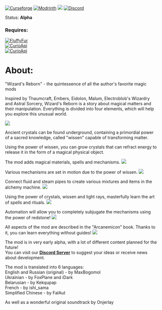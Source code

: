[![Curseforge](https://img.shields.io/curseforge/dt/913994?style=for-the-badge&color=6aa84f&logo=curseforge&label=WIZARD's%20REBORN)](https://www.curseforge.com/minecraft/mc-mods/wizards-reborn)
[![Modrinth](https://img.shields.io/modrinth/dt/wizards-reborn?style=for-the-badge&color=6aa84f&logo=modrinth&label=WIZARD's%20REBORN)](https://modrinth.com/mod/wizards-reborn)
[![](https://img.shields.io/badge/%20-LICENSE%20GPL--2.0-blue?style=for-the-badge&color=blue&logo=github&logoColor=000000&labelColor=FFFFFF)](https://github.com/MaxBogomol/FluffyFur/blob/master/LICENSE)
[![Discord](https://img.shields.io/discord/1155188824360624148?style=for-the-badge&color=6aa84f&logo=discord&label=DISCORD)](https://discord.gg/cKf55qNugw)

Status: **Alpha**  

### Requires:
[![FluffyFur](https://img.shields.io/badge/%20-FLUFFY%20FUR-5800ff?style=for-the-badge&color=d77787&logo=githubsponsors&logoColor=000000&labelColor=FFFFFF)](https://github.com/MaxBogomol/FluffyFur/tree/master)  
[![CurioApi](https://img.shields.io/badge/%20-CURIOS%20API-000000?style=for-the-badge&color=d48526&logo=curseforge&logoColor=000000&labelColor=FFFFFF)](https://www.curseforge.com/minecraft/mc-mods/curios)  
[![CurioApi](https://img.shields.io/badge/%20-CURIOS%20API-000000?style=for-the-badge&color=349a46&logo=modrinth&logoColor=000000&labelColor=FFFFFF)](https://modrinth.com/mod/curios)  

# About:

"Wizard's Reborn" - the quintessence of all the author's favorite magic mods

Inspired by Thaumcraft, Embers, Eidolon, Malum, Electroblob's Wizardry and Astral Sorcery, Wizard's Reborn is a story about magical matters and their manipulation. Everything is divided into four elements, which will help you explore this unusual world.

![](https://cdn.modrinth.com/data/axZDcOCH/images/554f3b41f0eb5a5cd37c6d52319bcb1210162882.png)

Ancient crystals can be found underground, containing a primordial power of a sacred knowledge, called "wissen" capable of transforming matter.

Using the power of wissen, you can grow crystals that can refract energy to release it in the form of a magical physical object.

The mod adds magical materials, spells and mechanisms.
![](https://cdn.modrinth.com/data/axZDcOCH/images/ffa7156e12d4b914e74c378b93216896d35127d9.png)

Various mechanisms are set in motion due to the power of wissen.
![](https://cdn.modrinth.com/data/axZDcOCH/images/eb2f70821f1f3c8f46460af34b5640931f3cc279.png)

Connect fluid and steam pipes to create various mixtures and items in the alchemy machine.
![](https://cdn.modrinth.com/data/axZDcOCH/images/f6a3dddf5d62ca85dc89804960cc65b5cf64a027.png)

Using the power of crystals, wissen and light rays, masterfully learn the art of spells and rituals.
![](https://cdn.modrinth.com/data/axZDcOCH/images/9793f17ea0b9c2debab129dca3a140c25fc8a85e.png)

Automation will allow you to completely subjugate the mechanisms using the power of redstone!
![](https://cdn.modrinth.com/data/axZDcOCH/images/5aac1cb34cf0c4422f934f3488bc7c6ef84716df.png)

All aspects of the mod are described in the "Arcanemicon" book. Thanks to it, you can learn everything without guides!
![](https://cdn.modrinth.com/data/axZDcOCH/images/e883e07c835779e9e41a1d6daa2aaf654ee36ad2.png)

The mod is in very early alpha, with a lot of different content planned for the future!  
You can visit our **[Discord Server](https://discord.gg/cKf55qNugw)** to suggest your ideas or receive news about development.

The mod is translated into 6 languages:  
English and Russian (original) - by MaxBogomol  
Ukrainian - by FoxPlane and iDark  
Belarusian - by Kekqupap  
French - by ishi_sama  
Simplified Chinese - by FalAut

As well as a wonderful original soundtrack by Onjerlay
